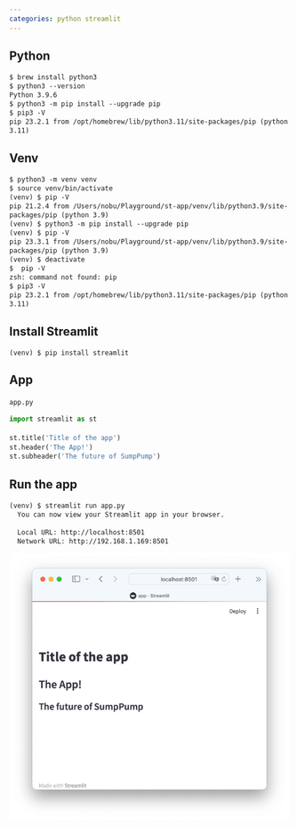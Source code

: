 ```yaml
---
categories: python streamlit
---
```


## Python
``` shell
$ brew install python3
$ python3 --version
Python 3.9.6
$ python3 -m pip install --upgrade pip
$ pip3 -V
pip 23.2.1 from /opt/homebrew/lib/python3.11/site-packages/pip (python 3.11)
```

## Venv

``` shell
$ python3 -m venv venv
$ source venv/bin/activate
(venv) $ pip -V
pip 21.2.4 from /Users/nobu/Playground/st-app/venv/lib/python3.9/site-packages/pip (python 3.9)
(venv) $ python3 -m pip install --upgrade pip
(venv) $ pip -V                              
pip 23.3.1 from /Users/nobu/Playground/st-app/venv/lib/python3.9/site-packages/pip (python 3.9)
(venv) $ deactivate
$  pip -V    
zsh: command not found: pip
$ pip3 -V
pip 23.2.1 from /opt/homebrew/lib/python3.11/site-packages/pip (python 3.11)
```

## Install Streamlit

``` shell
(venv) $ pip install streamlit
```

## App

`app.py`
``` python
import streamlit as st

st.title('Title of the app')
st.header('The App!')
st.subheader('The future of SumpPump')
```

## Run the app
``` shell
(venv) $ streamlit run app.py 
  You can now view your Streamlit app in your browser.

  Local URL: http://localhost:8501
  Network URL: http://192.168.1.169:8501
```

![Streamlit app](/images/2023-10-28/apptitle.png)
